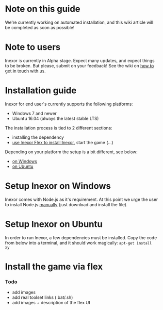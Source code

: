 # Note on this guide
We're currently working on automated installation, and this wiki article will be completed as soon as possible!

# Note to users
Inexor is currently in Alpha stage. Expect many updates, and expect things to be broken. But please, submit on your feedback! See the wiki on [how to get in touch with us](https://github.com/inexor-game/code/wiki/Contact). 

# Installation guide
Inexor for end user's currently supports the following platforms:

- Windows 7 and newer
- Ubuntu 16.04 (always the latest stable LTS)

The installation process is tied to 2 different sections:
- installing the dependency
- [use Inexor Flex to install Inexor](#install-the-game-via-flex), start the game (...)

Depending on your platform the setup is a bit different, see below:

- [on Windows](#setup-inexor-on-windows)
- [on Ubuntu](#setup-inexor-on-linux)


# Setup Inexor on Windows
Inexor comes with Node.js as it's requirement. At this point we urge the user to install Node.js [manually](https://nodejs.org/dist/v6.10.3/node-v6.10.3-x86.msi) (just download and install the file).


# Setup Inexor on Ubuntu
In order to run Inexor, a few dependencies must be installed. Copy the code from below into a terminal, and it should work magically:
`apt-get install xy`


# Install the game via flex

### Todo
- add images
- add real toolset links (.bat/.sh)
- add images + description of the flex UI